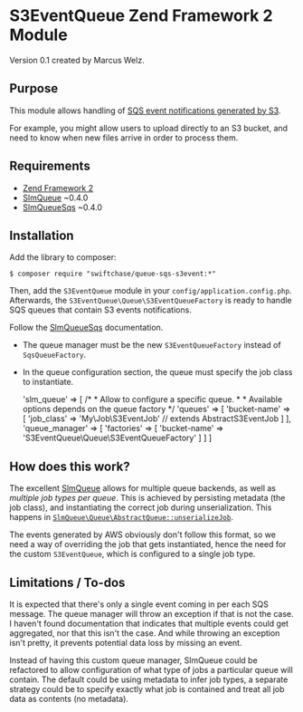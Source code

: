 # S3EventQueue Zend Framework 2 Module

Version 0.1 created by Marcus Welz.

## Purpose

This module allows handling of 
[SQS event notifications generated by S3](https://aws.amazon.com/blogs/aws/s3-event-notification/).

For example, you might allow users to upload directly to an S3 bucket, and need to know when new files arrive in order
to process them.

## Requirements

  * [Zend Framework 2](https://github.com/zendframework/zf2)
  * [SlmQueue](https://github.com/juriansluiman/SlmQueue) ~0.4.0
  * [SlmQueueSqs](https://github.com/juriansluiman/SlmQueueSqs) ~0.4.0

## Installation

Add the library to composer:

    $ composer require "swiftchase/queue-sqs-s3event:*"
    
Then, add the `S3EventQueue` module in your `config/application.config.php`.
Afterwards, the `S3EventQueue\Queue\S3EventQueueFactory` is ready to 
handle SQS queues that contain S3 events notifications.

Follow the [SlmQueueSqs](https://github.com/juriansluiman/SlmQueueSqs) documentation. 

  * The queue manager must be the new `S3EventQueueFactory` instead of `SqsQueueFactory`.
  * In the queue configuration section, the queue must specify the job class to instantiate.


    'slm_queue' => [
        /*
         * Allow to configure a specific queue.
         *
         * Available options depends on the queue factory
         */
        'queues' => [
            'bucket-name' => [
                'job_class' => 'My\Job\S3EventJob' // extends AbstractS3EventJob
            ]
        ],
        'queue_manager' => [
            'factories' => [
                'bucket-name' => 'S3EventQueue\Queue\S3EventQueueFactory'
            ]
        ]
    ]

## How does this work?

The excellent [SlmQueue](https://github.com/juriansluiman/SlmQueue) allows for multiple queue
backends, as well as _multiple job types per queue_. This is achieved by persisting metadata (the job class),
and instantiating the correct job during unserialization. 
This happens in [`SlmQueue\Queue\AbstractQueue::unserializeJob`](https://github.com/juriansluiman/SlmQueue/blob/master/src/SlmQueue/Queue/AbstractQueue.php#L63-L69).

The events generated by AWS obviously don't follow this format, so we need a way of overriding the job that gets
instantiated, hence the need for the custom `S3EventQueue`, which is configured to a single job type. 




## Limitations / To-dos

It is expected that there's only a single event coming in per each SQS message.
The queue manager will throw an exception if that is not the case. I haven't found documentation that indicates
 that multiple events could get aggregated, nor that this isn't the case. And while throwing an exception isn't pretty,
 it prevents potential data loss by missing an event.
 
Instead of having this custom queue manager, SlmQueue could be refactored to allow configuration of what type of
jobs a particular queue will contain. The default could be using metadata to infer job types, a separate strategy
could be to specify exactly what job is contained and treat all job data as contents (no metadata).